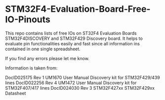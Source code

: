 STM32F4-Evaluation-Board-Free-IO-Pinouts
========================================

This repo contains lists of free IOs on ST32F4 Evaluation Boards STM32F4DISCOVERY and STM32F429 Discovery board.
It helps to evaluate pin functionalities easily and fast since all information ins contained in one single spreadsheet.

If you find any errors please let me know.

Information is taken from:

DocID025175 Rev 1	UM1670 User Manual Discovery kit for STM32F429/439 lines
DocID022256 Rev 4	UM1472 User Manual Discovery kit for STM32F407/417 lines
DocID024030 Rev 3	STM32F427xx STM32F429xx Datasheet
	

